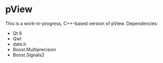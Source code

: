 # pView
This is a work-in-progress, C++-based version of pView.
Dependencies:
* Qt 6
* Qwt
* date.h
* Boost.Multiprecision
* Boost.Signals2
